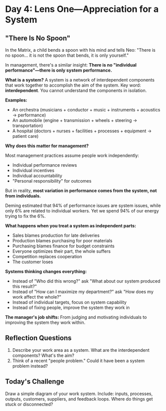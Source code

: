 # Day 4: Lens One—Appreciation for a System

## "There Is No Spoon"

In the Matrix, a child bends a spoon with his mind and tells Neo: "There is no spoon... it is not the spoon that bends, it is only yourself."

In management, there's a similar insight: **There is no "individual performance"—there is only system performance.**

**What is a system?**
A system is a network of interdependent components that work together to accomplish the aim of the system. Key word: **interdependent**. You cannot understand the components in isolation.

**Examples:**
- An orchestra (musicians + conductor + music + instruments + acoustics → performance)
- An automobile (engine + transmission + wheels + steering → transportation)
- A hospital (doctors + nurses + facilities + processes + equipment → patient care)

**Why does this matter for management?**

Most management practices assume people work independently:
- Individual performance reviews
- Individual incentives
- Individual accountability
- "Personal responsibility" for outcomes

But in reality, **most variation in performance comes from the system, not from individuals.**

Deming estimated that 94% of performance issues are system issues, while only 6% are related to individual workers. Yet we spend 94% of our energy trying to fix the 6%.

**What happens when you treat a system as independent parts:**
- Sales blames production for late deliveries
- Production blames purchasing for poor materials
- Purchasing blames finance for budget constraints
- Everyone optimizes their part, the whole suffers
- Competition replaces cooperation
- The customer loses

**Systems thinking changes everything:**
- Instead of "Who did this wrong?" ask "What about our system produced this result?"
- Instead of "How can I maximize my department?" ask "How does my work affect the whole?"
- Instead of individual targets, focus on system capability
- Instead of fixing people, improve the system they work in

**The manager's job shifts:** From judging and motivating individuals to improving the system they work within.

## Reflection Questions
1. Describe your work area as a system. What are the interdependent components? What's the aim?
2. Think of a recent "people problem." Could it have been a system problem instead?

## Today's Challenge
Draw a simple diagram of your work system. Include: inputs, processes, outputs, customers, suppliers, and feedback loops. Where do things get stuck or disconnected?
